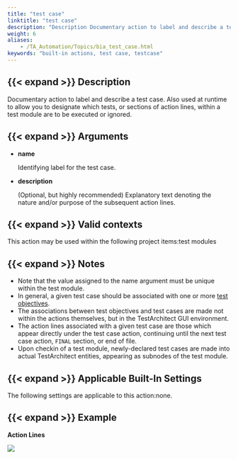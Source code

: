 ```yaml
--- 
title: "test case"
linktitle: "test case"
description: "Description Documentary action to label and describe a test case. Also used at runtime to allow you to designate which tests, or sections of action lines, within a test module are to be executed or ..."
weight: 6
aliases: 
    - /TA_Automation/Topics/bia_test_case.html
keywords: "built-in actions, test case, testcase"
---
```


## {{< expand >}} Description

Documentary action to label and describe a test case. Also used at runtime to allow you to designate which tests, or sections of action lines, within a test module are to be executed or ignored.

## {{< expand >}} Arguments

-   **name**

    Identifying label for the test case.

-   **description**

    \(Optional, but highly recommended\) Explanatory text denoting the nature and/or purpose of the subsequent action lines.


## {{< expand >}} Valid contexts

This action may be used within the following project items:test modules

## {{< expand >}} Notes

-   Note that the value assigned to the name argument must be unique within the test module.
-   In general, a given test case should be associated with one or more [test objectives](/automation-guide/action-based-testing-language/built-in-actions/test-support-actions/documentary/test-objective).
-   The associations between test objectives and test cases are made not within the actions themselves, but in the TestArchitect GUI environment.
-   The action lines associated with a given test case are those which appear directly under the test case action, continuing until the next test case action, `FINAL` section, or end of file.
-   Upon checkin of a test module, newly-declared test cases are made into actual TestArchitect entities, appearing as subnodes of the test module.

## {{< expand >}} Applicable Built-In Settings

The following settings are applicable to this action:none.

## {{< expand >}} Example

**Action Lines**

![](/images/TA_Automation/Images/bia_test_case_pgm.png)




